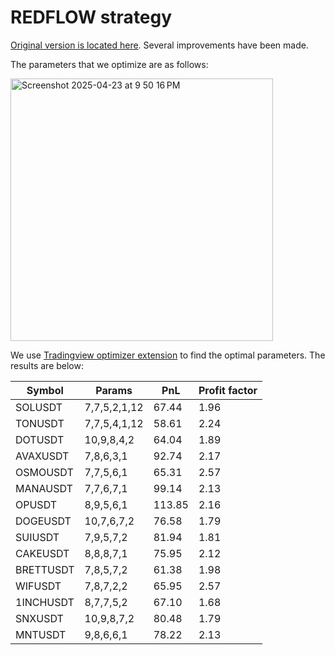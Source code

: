 # REDFLOW strategy

[Original version is located here](https://gist.github.com/CryptoMF/11fb235322c1cc0a635c3133dd95f404/#file-mf_redflow_strategy). Several improvements have been made.

The parameters that we optimize are as follows:

<img width="420" alt="Screenshot 2025-04-23 at 9 50 16 PM" src="https://github.com/user-attachments/assets/394b280e-86bf-4639-ac73-88b14feacdf9" />

We use [Tradingview optimizer extension](https://github.com/OptiPie/tradingview-optimizer-extension) to find the optimal parameters. The results are below:

| Symbol | Params | PnL | Profit factor | 
| --- | --- | --- | --- |
| SOLUSDT | 7,7,5,2,1,12 | 67.44 | 1.96
| TONUSDT | 7,7,5,4,1,12 | 58.61 | 2.24
| DOTUSDT | 10,9,8,4,2 | 64.04 | 1.89
| AVAXUSDT | 7,8,6,3,1 | 92.74 | 2.17
| OSMOUSDT | 7,7,5,6,1 | 65.31 | 2.57
| MANAUSDT | 7,7,6,7,1 | 99.14 | 2.13
| OPUSDT | 8,9,5,6,1 | 113.85 | 2.16
| DOGEUSDT | 10,7,6,7,2 | 76.58 | 1.79
| SUIUSDT | 7,9,5,7,2 | 81.94 | 1.81
| CAKEUSDT | 8,8,8,7,1 | 75.95 | 2.12
| BRETTUSDT | 7,8,5,7,2 | 61.38 | 1.98
| WIFUSDT | 7,8,7,2,2 | 65.95 | 2.57
| 1INCHUSDT | 8,7,7,5,2 | 67.10 | 1.68
| SNXUSDT | 10,9,8,7,2 | 80.48 | 1.79
| MNTUSDT | 9,8,6,6,1 | 78.22 | 2.13
